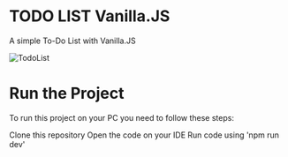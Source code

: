 <h1>TODO LIST Vanilla.JS</h1>
<p>A simple To-Do List with Vanilla.JS</p>

<img src="./public/todolist.JPG" alt="TodoList" />

<h1>Run the Project</h1>
<p>To run this project on your PC you need to follow these steps:</p>

<p>Clone this repository
Open the code on your IDE
Run code using 'npm run dev'</p>
